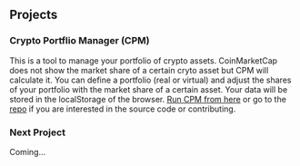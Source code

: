 ## Projects

### Crypto Portflio Manager (CPM)
This is a tool to manage your portfolio of crypto assets. CoinMarketCap does not show the market share of a certain cryto asset but CPM will calculate it. You can define a portfolio (real or virtual) and adjust the shares of your portfolio with the market share of a certain asset.
Your data will be stored in the localStorage of the browser. [Run CPM from here](https://samhess.github.io/crypto-portfolio-manager/cpm.html) or go to the [repo](https://github.com/samhess/crypto-portfolio-manager) if you are interested in the source code or contributing.

### Next Project
Coming...
